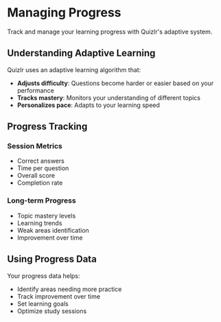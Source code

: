# Managing Progress

Track and manage your learning progress with Quizlr's adaptive system.

## Understanding Adaptive Learning

Quizlr uses an adaptive learning algorithm that:

- **Adjusts difficulty**: Questions become harder or easier based on your performance
- **Tracks mastery**: Monitors your understanding of different topics
- **Personalizes pace**: Adapts to your learning speed

## Progress Tracking

### Session Metrics
- Correct answers
- Time per question
- Overall score
- Completion rate

### Long-term Progress
- Topic mastery levels
- Learning trends
- Weak areas identification
- Improvement over time

## Using Progress Data

Your progress data helps:
- Identify areas needing more practice
- Track improvement over time
- Set learning goals
- Optimize study sessions